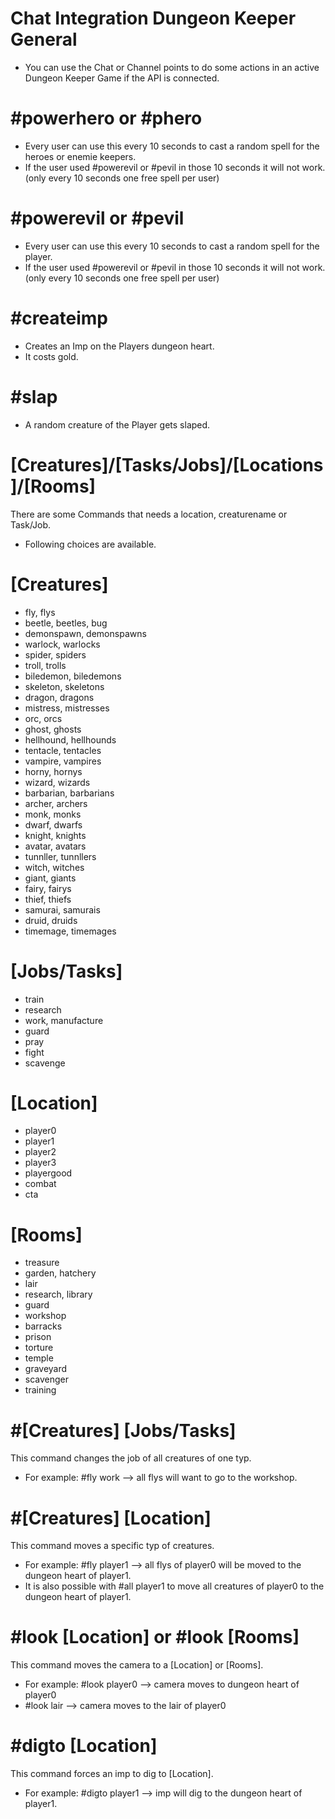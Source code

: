 # Chat Integration Dungeon Keeper General

- You can use the Chat or Channel points to do some actions in an active Dungeon Keeper Game if the API is connected.


# #powerhero or #phero

- Every user can use this every 10 seconds to cast a random spell for the heroes or enemie keepers.
- If the user used #powerevil or #pevil in those 10 seconds it will not work. (only every 10 seconds one free spell per user)

# #powerevil or #pevil

- Every user can use this every 10 seconds to cast a random spell for the player.
- If the user used #powerevil or #pevil in those 10 seconds it will not work. (only every 10 seconds one free spell per user)

# #createimp

- Creates an Imp on the Players dungeon heart.
- It costs gold.

# #slap

- A random creature of the Player gets slaped.

# [Creatures]/[Tasks/Jobs]/[Locations]/[Rooms]

There are some Commands that needs a location, creaturename or Task/Job.
- Following choices are available.

# [Creatures]

- fly, flys
- beetle, beetles, bug
- demonspawn, demonspawns
- warlock, warlocks
- spider, spiders
- troll, trolls
- biledemon, biledemons
- skeleton, skeletons
- dragon, dragons
- mistress, mistresses
- orc, orcs
- ghost, ghosts
- hellhound, hellhounds
- tentacle, tentacles
- vampire, vampires
- horny, hornys
- wizard, wizards
- barbarian, barbarians
- archer, archers
- monk, monks
- dwarf, dwarfs
- knight, knights
- avatar, avatars
- tunnller, tunnllers
- witch, witches
- giant, giants
- fairy, fairys
- thief, thiefs
- samurai, samurais
- druid, druids
- timemage, timemages

# [Jobs/Tasks]

- train
- research
- work, manufacture
- guard
- pray
- fight
- scavenge

# [Location]

- player0
- player1
- player2
- player3
- playergood
- combat
- cta

# [Rooms]

- treasure
- garden, hatchery
- lair
- research, library
- guard
- workshop
- barracks
- prison
- torture
- temple
- graveyard
- scavenger
- training

# #[Creatures] [Jobs/Tasks]

This command changes the job of all creatures of one typ.
- For example: #fly work --> all flys will want to go to the workshop.

# #[Creatures] [Location]

This command moves a specific typ of creatures.
- For example: #fly player1 --> all flys of player0 will be moved to the dungeon heart of player1.
- It is also possible with #all player1 to move all creatures of player0 to the dungeon heart of player1.

# #look [Location] or #look [Rooms]

This command moves the camera to a [Location] or [Rooms]. 
- For example: #look player0 --> camera moves to dungeon heart of player0
- #look lair --> camera moves to the lair of player0

# #digto [Location]

This command forces an imp to dig to [Location]. 
- For example: #digto player1 --> imp will dig to the dungeon heart of player1.
